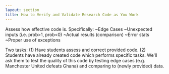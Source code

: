 ```yaml
---
layout: section
title: How to Verify and Validate Research Code as You Work
---
```


Assess how effective code is.  Specifically:
~Edge Cases
~Unexpected inputs (i.e. prob>1, prob<0)
~Actual results (comparison)
~Error stats
~Proper use of exceptions

Two tasks: (1) Have students assess and correct provided code.  (2) Students have already created code which performs specific tasks.  We'll ask them to test the quality of this code by testing edge cases (e.g. Manchester United defeats Ghana) and comparing to (newly provided) data.
